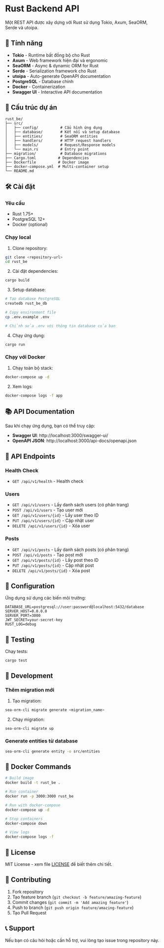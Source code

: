 # Rust Backend API

Một REST API được xây dựng với Rust sử dụng Tokio, Axum, SeaORM, Serde và utoipa.

## 🚀 Tính năng

- **Tokio** - Runtime bất đồng bộ cho Rust
- **Axum** - Web framework hiện đại và ergonomic
- **SeaORM** - Async & dynamic ORM for Rust
- **Serde** - Serialization framework cho Rust
- **utoipa** - Auto-generate OpenAPI documentation
- **PostgreSQL** - Database chính
- **Docker** - Containerization
- **Swagger UI** - Interactive API documentation

## 📁 Cấu trúc dự án

```
rust_be/
├── src/
│   ├── config/          # Cấu hình ứng dụng
│   ├── database/        # Kết nối và setup database
│   ├── entities/        # SeaORM entities
│   ├── handlers/        # HTTP request handlers
│   ├── models/          # Request/Response models
│   └── main.rs          # Entry point
├── migration/           # Database migrations
├── Cargo.toml          # Dependencies
├── Dockerfile          # Docker image
├── docker-compose.yml  # Multi-container setup
└── README.md
```

## 🛠️ Cài đặt

### Yêu cầu

- Rust 1.75+
- PostgreSQL 12+
- Docker (optional)

### Chạy local

1. Clone repository:
```bash
git clone <repository-url>
cd rust_be
```

2. Cài đặt dependencies:
```bash
cargo build
```

3. Setup database:
```bash
# Tạo database PostgreSQL
createdb rust_be_db

# Copy environment file
cp .env.example .env

# Chỉnh sửa .env với thông tin database của bạn
```

4. Chạy ứng dụng:
```bash
cargo run
```

### Chạy với Docker

1. Chạy toàn bộ stack:
```bash
docker-compose up -d
```

2. Xem logs:
```bash
docker-compose logs -f app
```

## 📚 API Documentation

Sau khi chạy ứng dụng, bạn có thể truy cập:

- **Swagger UI**: http://localhost:3000/swagger-ui/
- **OpenAPI JSON**: http://localhost:3000/api-docs/openapi.json

## 🎯 API Endpoints

### Health Check
- `GET /api/v1/health` - Health check

### Users
- `GET /api/v1/users` - Lấy danh sách users (có phân trang)
- `POST /api/v1/users` - Tạo user mới
- `GET /api/v1/users/{id}` - Lấy user theo ID
- `PUT /api/v1/users/{id}` - Cập nhật user
- `DELETE /api/v1/users/{id}` - Xóa user

### Posts
- `GET /api/v1/posts` - Lấy danh sách posts (có phân trang)
- `POST /api/v1/posts` - Tạo post mới
- `GET /api/v1/posts/{id}` - Lấy post theo ID
- `PUT /api/v1/posts/{id}` - Cập nhật post
- `DELETE /api/v1/posts/{id}` - Xóa post

## 🔧 Configuration

Ứng dụng sử dụng các biến môi trường:

```env
DATABASE_URL=postgresql://user:password@localhost:5432/database
SERVER_HOST=0.0.0.0
SERVER_PORT=3000
JWT_SECRET=your-secret-key
RUST_LOG=debug
```

## 🧪 Testing

Chạy tests:
```bash
cargo test
```

## 📝 Development

### Thêm migration mới

1. Tạo migration:
```bash
sea-orm-cli migrate generate <migration_name>
```

2. Chạy migration:
```bash
sea-orm-cli migrate up
```

### Generate entities từ database

```bash
sea-orm-cli generate entity -o src/entities
```

## 🐳 Docker Commands

```bash
# Build image
docker build -t rust_be .

# Run container
docker run -p 3000:3000 rust_be

# Run with docker-compose
docker-compose up -d

# Stop containers
docker-compose down

# View logs
docker-compose logs -f
```

## 📄 License

MIT License - xem file [LICENSE](LICENSE) để biết thêm chi tiết.

## 🤝 Contributing

1. Fork repository
2. Tạo feature branch (`git checkout -b feature/amazing-feature`)
3. Commit changes (`git commit -m 'Add amazing feature'`)
4. Push to branch (`git push origin feature/amazing-feature`)
5. Tạo Pull Request

## 📞 Support

Nếu bạn có câu hỏi hoặc cần hỗ trợ, vui lòng tạo issue trong repository này.